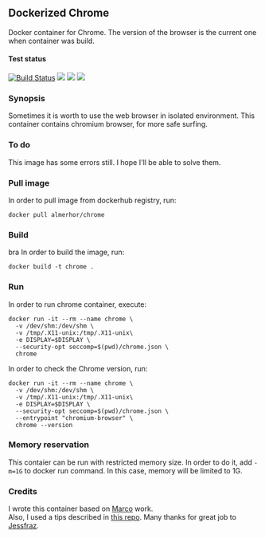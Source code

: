 ## Dockerized Chrome

Docker container for Chrome. The version of the browser is the current one when
container was build.

#### Test status

[![Build Status](https://travis-ci.org/pawelpiwosz/docker-chrome.svg?branch=master)](https://travis-ci.org/pawelpiwosz/docker-chrome)
[![](https://images.microbadger.com/badges/image/almerhor/chrome.svg)](https://microbadger.com/images/almerhor/chrome "Get your own image badge on microbadger.com")
[![](https://images.microbadger.com/badges/version/almerhor/chrome.svg)](https://microbadger.com/images/almerhor/chrome "Get your own version badge on microbadger.com")
[![](https://images.microbadger.com/badges/commit/almerhor/chrome.svg)](https://microbadger.com/images/almerhor/chrome "Get your own commit badge on microbadger.com")

### Synopsis

Sometimes it is worth to use the web browser in isolated environment. This
container contains chromium browser, for more safe surfing.

### To do

This image has some errors still. I hope I'll be able to solve them.

### Pull image

In order to pull image from dockerhub registry, run:

```
docker pull almerhor/chrome
```

### Build
bra
In order to build the image, run:

```
docker build -t chrome .
```

### Run

In order to run chrome container, execute:

```
docker run -it --rm --name chrome \
  -v /dev/shm:/dev/shm \
  -v /tmp/.X11-unix:/tmp/.X11-unix\
  -e DISPLAY=$DISPLAY \
  --security-opt seccomp=$(pwd)/chrome.json \
  chrome
```

In order to check the Chrome version, run:

```
docker run -it --rm --name chrome \
  -v /dev/shm:/dev/shm \
  -v /tmp/.X11-unix:/tmp/.X11-unix\
  -e DISPLAY=$DISPLAY \
  --security-opt seccomp=$(pwd)/chrome.json \
  --entrypoint "chromium-browser" \
  chrome --version
```

### Memory reservation

This contaier can be run with restricted memory size. In order to do it, add
`-m=1G` to docker run command. In this case, memory will be limited to 1G.

### Credits

I wrote this container based on [Marco](https://github.com/mmatoscom/) work.  
Also, I used a tips described in [this repo](https://github.com/Zenika/alpine-chrome).
Many thanks for great job to [Jessfraz](https://github.com/jessfraz/dockerfiles).
